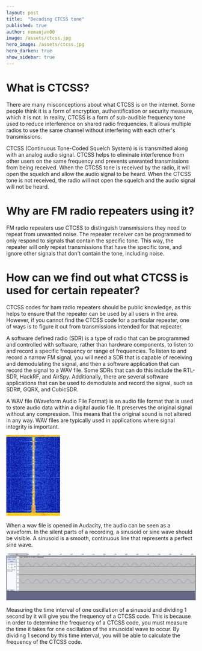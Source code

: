 ```yaml
---
layout: post
title:  "Decoding CTCSS tone"
published: true
author: nemanjan00
image: /assets/ctcss.jpg
hero_image: /assets/ctcss.jpg
hero_darken: true
show_sidebar: true
---
```


# What is CTCSS?

There are many misconceptions about what CTCSS is on the internet. Some people think it is a form of encryption, authentification or security measure, which it is not. In reality, CTCSS is a form of sub-audible frequency tone used to reduce interference on shared radio frequencies. It allows multiple radios to use the same channel without interfering with each other's transmissions.

CTCSS (Continuous Tone-Coded Squelch System) is is transmitted along with an analog audio signal. CTCSS helps to eliminate interference from other users on the same frequency and prevents unwanted transmissions from being received. When the CTCSS tone is received by the radio, it will open the squelch and allow the audio signal to be heard. When the CTCSS tone is not received, the radio will not open the squelch and the audio signal will not be heard.

# Why are FM radio repeaters using it?

FM radio repeaters use CTCSS to distinguish transmissions they need to repeat from unwanted noise. The repeater receiver can be programmed to only respond to signals that contain the specific tone. This way, the repeater will only repeat transmissions that have the specific tone, and ignore other signals that don't contain the tone, including noise.

# How can we find out what CTCSS is used for certain repeater?

CTCSS codes for ham radio repeaters should be public knowledge, as this helps to ensure that the repeater can be used by all users in the area. However, if you cannot find the CTCSS code for a particular repeater, one of ways is to figure it out from transmissions intended for that repeater.

A software defined radio (SDR) is a type of radio that can be programmed and controlled with software, rather than hardware components, to listen to and record a specific frequency or range of frequencies. To listen to and record a narrow FM signal, you will need a SDR that is capable of receiving and demodulating the signal, and then a software application that can record the signal to a WAV file. Some SDRs that can do this include the RTL-SDR, HackRF, and AirSpy. Additionally, there are several software applications that can be used to demodulate and record the signal, such as SDR#, GQRX, and CubicSDR.

A WAV file (Waveform Audio File Format) is an audio file format that is used to store audio data within a digital audio file. It preserves the original signal without any compression. This means that the original sound is not altered in any way. WAV files are typically used in applications where signal integrity is important.

![Recorded FM transmission with CTCSS](/assets/NFM_signal.png)

When a wav file is opened in Audacity, the audio can be seen as a waveform. In the silent parts of a recording, a sinusoid or sine wave should be visible. A sinusoid is a smooth, continuous line that represents a perfect sine wave.

![Audio signal](/assets/audio_signal.png)

Measuring the time interval of one oscillation of a sinusoid and dividing 1 second by it will give you the frequency of a CTCSS code. This is because in order to determine the frequency of a CTCSS code, you must measure the time it takes for one oscillation of the sinusoidal wave to occur. By dividing 1 second by this time interval, you will be able to calculate the frequency of the CTCSS code.

